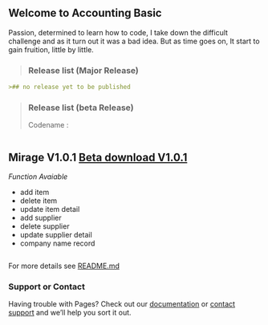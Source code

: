 ## Welcome to Accounting Basic
Passion, determined to learn how to code, I take down the difficult challenge and as it turn out it was a bad idea. But as time goes on,
It start to gain fruition, little by little.
>
>### Release list (Major Release)
>

```markdown
>## no release yet to be published

```
>
>### Release list (beta Release)
>Codename :


>```markdown 
## Mirage V1.0.1 [Beta download V1.0.1 ](https://github.com/ronaldtisa/Accounting-Basic/releases/tag/beta1)
_Function Avaiable_
- add item
- delete item
- update item detail
- add supplier
- delete supplier
- update supplier detail
- company name record
>```


For more details see [README.md](https://github.com/ronaldtisa/Accounting-Basic/blob/master/README.md)

### Support or Contact

Having trouble with Pages? Check out our [documentation](https://docs.github.com/categories/github-pages-basics/) or [contact support](https://support.github.com/contact) and we’ll help you sort it out.
